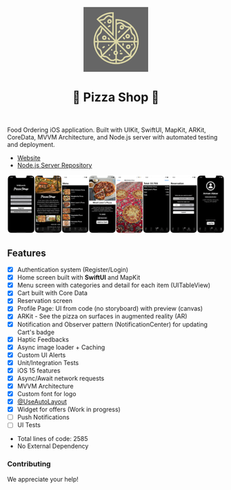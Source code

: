 <div align="center">
<img src="https://raw.githubusercontent.com/armanabkar/PizzaShop/main/PizzaShop/Support%20Files/Assets.xcassets/AppIcon.appiconset/512.png" width="150" height="150" />
<h1><strong>🍕 Pizza Shop 🍕</strong></h1>
</div>
<br>

Food Ordering iOS application. Built with UIKit, SwiftUI, MapKit, ARKit, CoreData, MVVM Architecture, and Node.js server with automated testing and deployment.

- [Website](https://github.com/armanabkar/pizza_shop_server)
- [Node.js Server Repository](https://github.com/armanabkar/pizza_shop_server)

![PizzaShop Screenshots](./Screenshots.png)

## Features

- [x] Authentication system (Register/Login)
- [x] Home screen built with ****SwiftUI**** and MapKit
- [x] Menu screen with categories and detail for each item (UITableView)
- [x] Cart built with Core Data
- [x] Reservation screen
- [x] Profile Page: UI from code (no storyboard) with preview (canvas)
- [x] ARKit - See the pizza on surfaces in augmented reality (AR)
- [x] Notification and Observer pattern (NotificationCenter) for updating Cart's badge
- [x] Haptic Feedbacks
- [x] Async image loader + Caching
- [x] Custom UI Alerts
- [x] Unit/Integration Tests
- [x] iOS 15 features
- [x] Async/Await network requests
- [x] MVVM Architecture
- [X] Custom font for logo
- [x] [@UseAutoLayout](https://medium.com/@armanabkar/useautolayout-ef063bf39c3)
- [x] Widget for offers (Work in progress)
- [ ] Push Notifications
- [ ] UI Tests
- Total lines of code: 2585
- No External Dependency

### Contributing

We appreciate your help!
